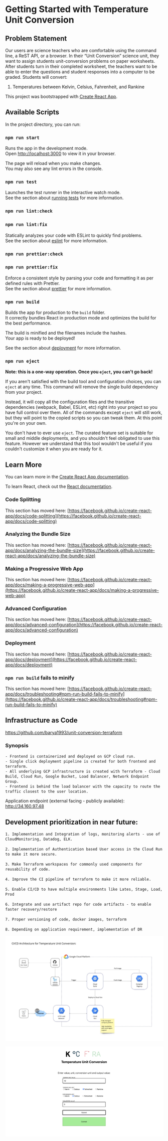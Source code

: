 # Getting Started with Temperature Unit Conversion

## Problem Statement

Our users are science teachers who are comfortable using the command line, a ReST API, or a
browser. In their “Unit Conversion” science unit, they want to assign students unit-conversion
problems on paper worksheets. After students turn in their completed worksheet, the teachers
want to be able to enter the questions and student responses into a computer to be graded.
Students will convert:

1. Temperatures between Kelvin, Celsius, Fahrenheit, and Rankine

This project was bootstrapped with [Create React App](https://github.com/facebook/create-react-app).

## Available Scripts

In the project directory, you can run:

### `npm run start`

Runs the app in the development mode.\
Open [http://localhost:3000](http://localhost:3000) to view it in your browser.

The page will reload when you make changes.\
You may also see any lint errors in the console.

### `npm run test`

Launches the test runner in the interactive watch mode.\
See the section about [running tests](https://facebook.github.io/create-react-app/docs/running-tests) for more information.

### `npm run lint:check`

### `npm run lint:fix`

Statically analyzes your code with ESLint to quickly find problems.\
See the section about [eslint](https://eslint.org/docs/latest/) for more information.

### `npm run prettier:check`

### `npm run prettier:fix`

Enforce a consistent style by parsing your code and formatting it as per defined rules with Prettier.\
See the section about [prettier](https://prettier.io/docs/en/) for more information.

### `npm run build`

Builds the app for production to the `build` folder.\
It correctly bundles React in production mode and optimizes the build for the best performance.

The build is minified and the filenames include the hashes.\
Your app is ready to be deployed!

See the section about [deployment](https://facebook.github.io/create-react-app/docs/deployment) for more information.

### `npm run eject`

**Note: this is a one-way operation. Once you `eject`, you can't go back!**

If you aren't satisfied with the build tool and configuration choices, you can `eject` at any time. This command will remove the single build dependency from your project.

Instead, it will copy all the configuration files and the transitive dependencies (webpack, Babel, ESLint, etc) right into your project so you have full control over them. All of the commands except `eject` will still work, but they will point to the copied scripts so you can tweak them. At this point you're on your own.

You don't have to ever use `eject`. The curated feature set is suitable for small and middle deployments, and you shouldn't feel obligated to use this feature. However we understand that this tool wouldn't be useful if you couldn't customize it when you are ready for it.

## Learn More

You can learn more in the [Create React App documentation](https://facebook.github.io/create-react-app/docs/getting-started).

To learn React, check out the [React documentation](https://reactjs.org/).

### Code Splitting

This section has moved here: [https://facebook.github.io/create-react-app/docs/code-splitting](https://facebook.github.io/create-react-app/docs/code-splitting)

### Analyzing the Bundle Size

This section has moved here: [https://facebook.github.io/create-react-app/docs/analyzing-the-bundle-size](https://facebook.github.io/create-react-app/docs/analyzing-the-bundle-size)

### Making a Progressive Web App

This section has moved here: [https://facebook.github.io/create-react-app/docs/making-a-progressive-web-app](https://facebook.github.io/create-react-app/docs/making-a-progressive-web-app)

### Advanced Configuration

This section has moved here: [https://facebook.github.io/create-react-app/docs/advanced-configuration](https://facebook.github.io/create-react-app/docs/advanced-configuration)

### Deployment

This section has moved here: [https://facebook.github.io/create-react-app/docs/deployment](https://facebook.github.io/create-react-app/docs/deployment)

### `npm run build` fails to minify

This section has moved here: [https://facebook.github.io/create-react-app/docs/troubleshooting#npm-run-build-fails-to-minify](https://facebook.github.io/create-react-app/docs/troubleshooting#npm-run-build-fails-to-minify)

## Infrastructure as Code

https://github.com/barya1993/unit-conversion-terraform

### Synopsis

    - Frontend is containerized and deployed on GCP cloud run.
    - Single click deployment pipeline is created for both frontend and terraform.
    - All underlying GCP infrastructure is created with Terraform - Cloud Build, Cloud Run, Google Bucket, Load Balancer, Network Endpoint Group.
    - Frontend is behind the load balancer with the capacity to route the traffic closest to the user location.

Application endpoint (external facing - publicly available): http://34.160.97.48

## Development prioritization in near future:

    1. Implementation and Integration of logs, monitoring alerts - use of CloudMonitoring, Datadog, ELK.

    2. Implementation of Authentication based User access in the Cloud Run to make it more secure.

    3. Make Terraform workspaces for commonly used components for reusability of code.

    4. Improve the CI pipeline of terraform to make it more reliable.

    5. Enable CI/CD to have multiple environments like Lates, Stage, Load, Prod

    6. Integrate and use artifact repo for code artifacts - to enable faster recovery/restore

    7. Proper versioning of code, docker images, terraform

    8. Depending on application requirement, implementation of DR

![Alt text](./assets/CICD_Architecture.jpeg?raw=true 'Title')


![Alt text](./assets/APP_UI.png?raw=true 'Title')
